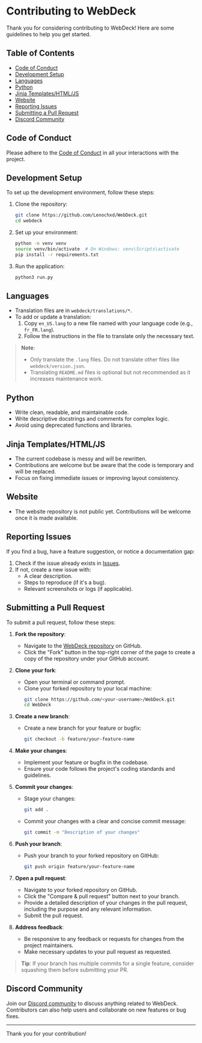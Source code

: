 # Contributing to WebDeck

Thank you for considering contributing to WebDeck! Here are some guidelines to help you get started.


## Table of Contents

- [Code of Conduct](#code-of-conduct)
- [Development Setup](#development-setup)
- [Languages](#languages)
- [Python](#python)
- [Jinja Templates/HTML/JS](#jinja-templateshtmljs)
- [Website](#website)
- [Reporting Issues](#reporting-issues)
- [Submitting a Pull Request](#submitting-a-pull-request)
- [Discord Community](#discord-community)

## Code of Conduct

Please adhere to the [Code of Conduct](https://github.com/Lenochxd/WebDeck/blob/master/.github/CODE_OF_CONDUCT.md) in all your interactions with the project.


## Development Setup

To set up the development environment, follow these steps:

1. Clone the repository:
    ```bash
    git clone https://github.com/Lenochxd/WebDeck.git
    cd webdeck
    ```

1. Set up your environment:
    ```bash
    python -m venv venv
    source venv/bin/activate  # On Windows: venv\Scripts\activate
    pip install -r requirements.txt
    ```
4. Run the application:
    ```bash
    python3 run.py
    ```


## Languages

- Translation files are in `webdeck/translations/*`.
- To add or update a translation:
  1. Copy `en_US.lang` to a new file named with your language code (e.g., `fr_FR.lang`).
  2. Follow the instructions in the file to translate only the necessary text.

> **Note**:
> - Only translate the `.lang` files. Do not translate other files like `webdeck/version.json`.
> - Translating `README.md` files is optional but not recommended as it increases maintenance work.


## Python

- Write clean, readable, and maintainable code.
- Write descriptive docstrings and comments for complex logic.
- Avoid using deprecated functions and libraries.


## Jinja Templates/HTML/JS

- The current codebase is messy and will be rewritten.
- Contributions are welcome but be aware that the code is temporary and will be replaced.
- Focus on fixing immediate issues or improving layout consistency.


## Website

- The website repository is not public yet. Contributions will be welcome once it is made available.


## Reporting Issues

If you find a bug, have a feature suggestion, or notice a documentation gap:
1. Check if the issue already exists in [Issues](https://github.com/Lenochxd/WebDeck/issues).
2. If not, create a new issue with:
   - A clear description.
   - Steps to reproduce (if it's a bug).
   - Relevant screenshots or logs (if applicable).


## Submitting a Pull Request

To submit a pull request, follow these steps:

1. **Fork the repository**:
    - Navigate to the [WebDeck repository](https://github.com/Lenochxd/WebDeck) on GitHub.
    - Click the "Fork" button in the top-right corner of the page to create a copy of the repository under your GitHub account.

2. **Clone your fork**:
    - Open your terminal or command prompt.
    - Clone your forked repository to your local machine:
        ```bash
        git clone https://github.com/<your-username>/WebDeck.git
        cd WebDeck
        ```

3. **Create a new branch**:
    - Create a new branch for your feature or bugfix:
        ```bash
        git checkout -b feature/your-feature-name
        ```

4. **Make your changes**:
    - Implement your feature or bugfix in the codebase.
    - Ensure your code follows the project's coding standards and guidelines.

5. **Commit your changes**:
    - Stage your changes:
        ```bash
        git add .
        ```
    - Commit your changes with a clear and concise commit message:
        ```bash
        git commit -m "Description of your changes"
        ```

6. **Push your branch**:
    - Push your branch to your forked repository on GitHub:
        ```bash
        git push origin feature/your-feature-name
        ```

7. **Open a pull request**:
    - Navigate to your forked repository on GitHub.
    - Click the "Compare & pull request" button next to your branch.
    - Provide a detailed description of your changes in the pull request, including the purpose and any relevant information.
    - Submit the pull request.

8. **Address feedback**:
    - Be responsive to any feedback or requests for changes from the project maintainers.
    - Make necessary updates to your pull request as requested.

> **Tip**: If your branch has multiple commits for a single feature, consider squashing them before submitting your PR.


## Discord Community

Join our [Discord community](https://discord.gg/tUPsYHAGfm) to discuss anything related to WebDeck. Contributors can also help users and collaborate on new features or bug fixes.

---

Thank you for your contribution!
